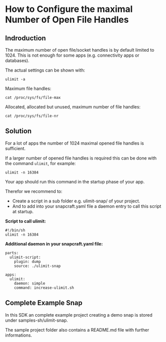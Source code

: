 # How to Configure the maximal Number of Open File Handles

## Indroduction

The maximum number of open file/socket handles is by default limited to 1024. This is not enough for some apps (e.g. connectivity apps or databases).

The actual settings can be shown with:

    ulimit -a

Maximum file handles:

    cat /proc/sys/fs/file-max

Allocated, allocated but unused, maximum number of file handles:

    cat /proc/sys/fs/file-nr

## Solution

For a lot of apps the number of 1024 maximal opened file handles is sufficient.

If a larger number of opened file handles is required this can be done with the command `ulimit`, for example:

    ulimit -n 16384
    
Your app should run this command in the startup phase of your app.

Therefor we recommend to:

- Create a script in a sub folder e.g. ulimit-snap/ of your project.
- And to add into your snapcraft.yaml file a daemon entry to call this script at startup.

__Script to call ulimit:__

```
#!/bin/sh
ulimit -n 16384
```

__Additional daemon in your snapcraft.yaml file:__

```
parts:
  ulimit-script:
    plugin: dump
    source: ./ulimit-snap
 
apps:
  ulimit:
    daemon: simple
    command: increase-ulimit.sh
```

## Complete Example Snap

In this SDK an complete example project creating a demo snap is stored under samples-sh/ulimit-snap.

The sample project folder also contains a README.md file with further informations.


